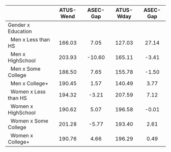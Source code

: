 
|                      |    ATUS-Wend |     ASEC-Gap |    ATUS-Wday |     ASEC-Gap |
| -------------------- | :----------: | :----------: | :----------: | :----------: |
| Gender x Education   |              |              |              |              |
| &nbsp;&nbsp;Men x Less than HS |       166.03 |         7.05 |       127.03 |        27.14 |
| &nbsp;&nbsp;Men x HighSchool |       203.93 |       -10.60 |       165.11 |        -3.41 |
| &nbsp;&nbsp;Men x Some College |       186.50 |         7.65 |       155.78 |        -1.50 |
| &nbsp;&nbsp;Men x College+ |       190.45 |         1.57 |       140.49 |         3.77 |
| &nbsp;&nbsp;Women x Less than HS |       194.32 |        -3.21 |       207.59 |         7.12 |
| &nbsp;&nbsp;Women x HighSchool |       190.62 |         5.07 |       196.58 |        -0.01 |
| &nbsp;&nbsp;Women x Some College |       201.28 |        -5.77 |       193.40 |         2.61 |
| &nbsp;&nbsp;Women x College+ |       190.76 |         4.66 |       196.29 |         0.49 |

